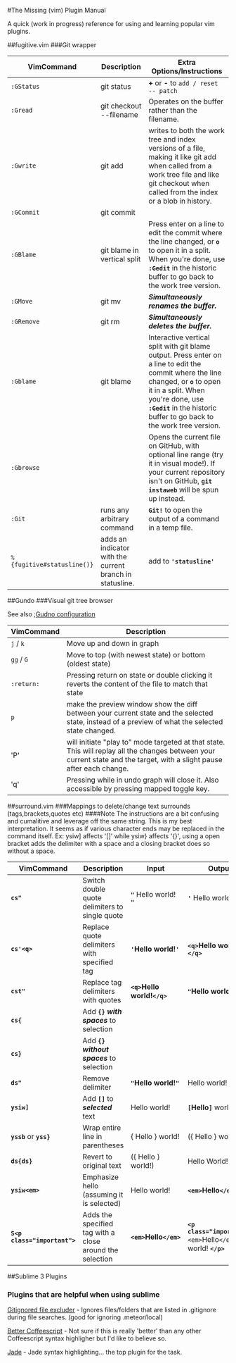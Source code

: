 #The Missing (vim) Plugin Manual

A quick (work in progress) reference for using and learning popular vim plugins.

##fugitive.vim
###Git wrapper

VimCommand         | Description           | Extra Options/Instructions     |
--------------------|------------------|-----------------------|
`:GStatus`				| git status   | **+** or **-** to `add / reset -- patch`   |
`:Gread`| git checkout --filename |  Operates on the buffer rather than the filename.|
`:Gwrite`| git add |writes to both the work tree and index versions of a file, making it like git add when called from a work tree file and like git checkout when called from the index or a blob in history.
`:GCommit`|git commit||
`:GBlame`		       | git blame in vertical split   | Press enter on a line to edit the commit where the line changed, or **`o`** to open it in a split. When you're done, use **`:Gedit`** in the historic buffer to go back to the work tree version.   |
`:GMove` | git mv  | ***Simultaneously renames the buffer.***
`:GRemove` | git rm  | ***Simultaneously deletes the buffer.***
`:Gblame`| git blame| Interactive vertical split with git blame output. Press enter on a line to edit the commit where the line changed, or **`o`** to open it in a split. When you're done, use **`:Gedit`** in the historic buffer to go back to the work tree version.|
`:Gbrowse`|| Opens the current file on GitHub, with optional line range (try it in visual mode!). If your current repository isn't on GitHub, **`git instaweb`** will be spun up instead.|
`:Git`|runs any arbitrary command| **`Git!`** to open the output of a command in a temp file.|
`%{fugitive#statusline()}`| adds an indicator with the current branch in statusline. |add to **`'statusline'`** |

##Gundo
###Visual git tree browser

See also ;[Gudno configuration](http://sjl.bitbucket.org/gundo.vim/#configuration "Gundo.vim Configuration")  


VimCommand         | Description           |
--------------------|------------------|
`j` / `k` | Move up and down in graph||
`gg` / `G` | Move to top (with newest state) or bottom (oldest state)||
`:return:`|Pressing return on state or double clicking it reverts the content of the file to match that state|
`p`|make the preview window show the diff between your current state and the selected state, instead of a preview of what the selected state changed.|
'P'| will initiate "play to" mode targeted at that state. This will replay all the changes between your current state and the target, with a slight pause after each change.|
'q'|Pressing while in undo graph will close it. Also accessible by pressing mapped toggle key.|

##surround.vim
###Mappings to delete/change text surrounds (tags,brackets,quotes etc)
####Note
The instructions are a bit confusing and cumalitive and leverage off the same string. This is my best interpretation. It seems as if various character ends may be replaced in the command itself. Ex: ysiw] affects '[]' while ysiw} affects '{}', using a open bracket adds the delimiter with a space and a closing bracket does so without a space.

VimCommand         | Description | Input           | Output     |
--------------------|------------|------------------|-----------------------|
**`cs"`** | Switch double quote delimiters to single quote|**`"`** Hello world! **`"`** | **`'`** Hello world! **`'`**|
**`cs'<q>`**|Replace quote delimiters with specified tag | **`'`**Hello world!**`'`**|  **`<q>`**Hello world!**`</q>`**|
**`cst"`**|Replace tag delimiters with quotes|**`<q>`**Hello world!**`</q>`** | **`"`**Hello world!**`"`**|
**`cs{`**| Add **`{}`** ***with spaces*** to selection|||
**`cs}`**| Add **`{}`** ***without spaces*** to selection|||
**`ds"`** |Remove delimiter|**`"`**Hello world!**`"`** | Hello world!|
**`ysiw]`** | Add **`[]`** to ***selected*** text| Hello world! |**`[`**Hello**`]`** world!|
**`yssb`** or **`yss}`**|Wrap entire line in parentheses|{ Hello } world! | ({ Hello } world!)|
**`ds{ds}`**|Revert to original text| ({ Hello } world!) | Hello World!|
**`ysiw<em>`**|Emphasize hello (assuming it is selected)|Hello world!|**`<em>`**Hello**`</em>`**
**`S<p class="important">`**|Adds the specified tag with a close around the selection|**`<em>`**Hello**`</em>`** | **`<p class="important">`** `<em>`Hello`</em>` world! **`</p>`**|

##Sublime 3 Plugins
### Plugins that are helpful when using sublime

[Gitignored file excluder](https://packagecontrol.io/packages/Gitignored%20File%20Excluder) - Ignores files/folders that are listed in .gitignore during file searches. (good for ignoring .meteor/local)

[Better Coffeescript](https://packagecontrol.io/packages/Better%20CoffeeScript) - Not sure if this is really 'better' than any other Coffeescript syntax highligher but I'd like to believe so.

[Jade](https://packagecontrol.io/packages/Jade) - Jade syntax highlighting... the top plugin for the task.

